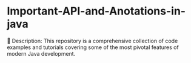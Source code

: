 # Important-API-and-Anotations-in-java
📖 Description: This repository is a comprehensive collection of code examples and tutorials covering some of the most pivotal features of modern Java development.
